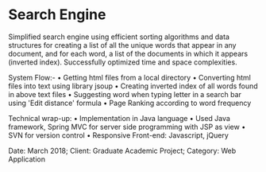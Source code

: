 # Search Engine

Simplified search engine using efficient sorting algorithms and data structures for creating a list of all the unique words that appear in any document, and for each word, a list of the documents in which it appears (inverted index). Successfully optimized time and space complexities. 

System Flow:- 
•	Getting html files from a local directory 
•	Converting html files into text using library jsoup 
•	Creating inverted index of all words found in above text files 
•	Suggesting word when typing letter in a search bar using 'Edit distance' formula 
•	Page Ranking according to word frequency 

Technical wrap-up: 
• Implementation in Java language 
• Used Java framework, Spring MVC for server side programming with JSP as view 
• SVN for version control 
• Responsive Front-end: Javascript, jQuery

Date: March 2018; 
Client: Graduate Academic Project; 
Category: Web Application
